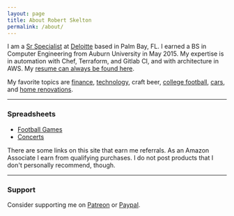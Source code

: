 ```yaml
---
layout: page
title: About Robert Skelton
permalink: /about/
---
```


I am a [Sr Specialist](https://www.linkedin.com/in/robertjskelton/) at [Deloitte](https://www2.deloitte.com/us/en.html) based in Palm Bay, FL. I earned a BS in Computer Engineering from Auburn University in May 2015. My expertise is in automation with Chef, Terraform, and Gitlab CI, and with architecture in AWS. My [resume can always be found here](https://rskelton.com/docs/resume.pdf).

My favorite topics are [finance](https://rskelton.com/category/finance/), [technology](https://rskelton.com/category/tech/), craft beer, [college football](https://rskelton.com/football), [cars](https://rskelton.com/category/cars/), and [home renovations](https://rskelton.com/category/renovations/).

----
### Spreadsheets
* [Football Games](https://rskelton.com/football)
* [Concerts](https://rskelton.com/concerts)

There are some links on this site that earn me referrals. As an Amazon Associate I earn from qualifying purchases. I do not post products that I don't personally recommend, though.

----
### Support 
Consider supporting me on [Patreon](https://www.patreon.com/rskelton) or [Paypal](https://www.paypal.com/donate?business=VPAJ4KB8EXFS8&currency_code=USD).
